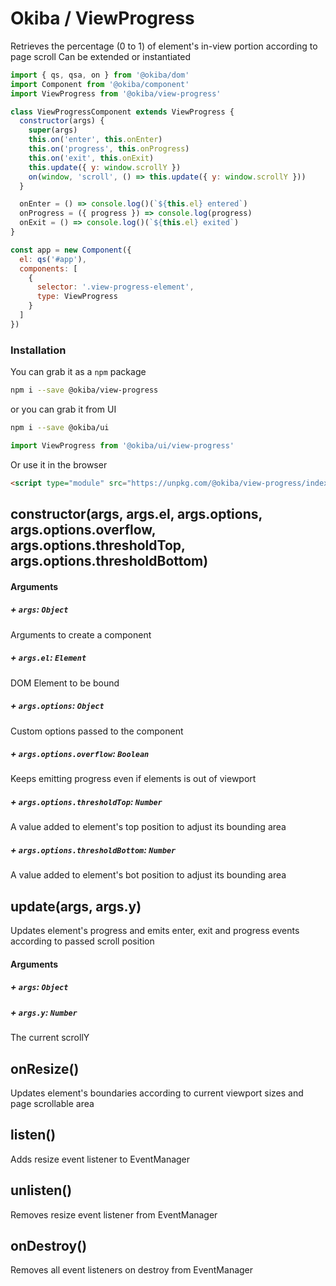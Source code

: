 

# Okiba / ViewProgress
Retrieves the percentage (0 to 1) of element's in-view portion according to page scroll
Can be extended or instantiated




```javascript
import { qs, qsa, on } from '@okiba/dom'
import Component from '@okiba/component'
import ViewProgress from '@okiba/view-progress'

class ViewProgressComponent extends ViewProgress {
  constructor(args) {
    super(args)
    this.on('enter', this.onEnter)
    this.on('progress', this.onProgress)
    this.on('exit', this.onExit)
    this.update({ y: window.scrollY })
    on(window, 'scroll', () => this.update({ y: window.scrollY }))
  }

  onEnter = () => console.log()(`${this.el} entered`)
  onProgress = ({ progress }) => console.log(progress)
  onExit = () => console.log()(`${this.el} exited`)
}

const app = new Component({
  el: qs('#app'),
  components: [
    {
      selector: '.view-progress-element',
      type: ViewProgress
    }
  ]
})
```



### Installation

You can grab it as a `npm` package
```bash
npm i --save @okiba/view-progress
```
or you can grab it from UI
```bash
npm i --save @okiba/ui
```
```javascript
import ViewProgress from '@okiba/ui/view-progress'
```

Or use it in the browser
```html
<script type="module" src="https://unpkg.com/@okiba/view-progress/index.js"></script>
```







## constructor(args, args.el, args.options, args.options.overflow, args.options.thresholdTop, args.options.thresholdBottom)









#### Arguments


##### + `args`: `Object`

Arguments to create a component


##### + `args.el`: `Element`

DOM Element to be bound


##### + `args.options`: `Object`

Custom options passed to the component


##### + `args.options.overflow`: `Boolean`

Keeps emitting progress even if elements is out of viewport


##### + `args.options.thresholdTop`: `Number`

A value added to element's top position to adjust its bounding area


##### + `args.options.thresholdBottom`: `Number`

A value added to element's bot position to adjust its bounding area





## update(args, args.y)


Updates element's progress and emits enter, exit and progress events according to passed scroll position







#### Arguments


##### + `args`: `Object`




##### + `args.y`: `Number`

The current scrollY





## onResize()


Updates element's boundaries according to current viewport sizes and page scrollable area







## listen()


Adds resize event listener to EventManager







## unlisten()


Removes resize event listener from EventManager







## onDestroy()


Removes all event listeners on destroy from EventManager






